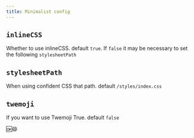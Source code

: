 ```yaml
---
title: Minimalist config
---
```


## `inlineCSS`

Whether to use inlineCSS. default `true`. If `false` it may be necessary to set the following `stylesheetPath`

## `stylesheetPath`

When using confident CSS that path. default `/styles/index.css`

## `twemoji`

If you want to use Twemoji True. default `false`

🆗😄
